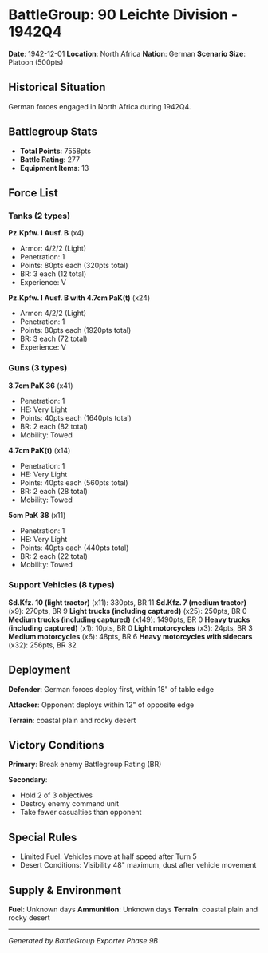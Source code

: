 # BattleGroup: 90 Leichte Division - 1942Q4

**Date**: 1942-12-01
**Location**: North Africa
**Nation**: German
**Scenario Size**: Platoon (500pts)

## Historical Situation

German forces engaged in North Africa during 1942Q4.

## Battlegroup Stats

- **Total Points**: 7558pts
- **Battle Rating**: 277
- **Equipment Items**: 13

## Force List

### Tanks (2 types)

**Pz.Kpfw. I Ausf. B** (x4)
- Armor: 4/2/2 (Light)
- Penetration: 1
- Points: 80pts each (320pts total)
- BR: 3 each (12 total)
- Experience: V

**Pz.Kpfw. I Ausf. B with 4.7cm PaK(t)** (x24)
- Armor: 4/2/2 (Light)
- Penetration: 1
- Points: 80pts each (1920pts total)
- BR: 3 each (72 total)
- Experience: V

### Guns (3 types)

**3.7cm PaK 36** (x41)
- Penetration: 1
- HE: Very Light
- Points: 40pts each (1640pts total)
- BR: 2 each (82 total)
- Mobility: Towed

**4.7cm PaK(t)** (x14)
- Penetration: 1
- HE: Very Light
- Points: 40pts each (560pts total)
- BR: 2 each (28 total)
- Mobility: Towed

**5cm PaK 38** (x11)
- Penetration: 1
- HE: Very Light
- Points: 40pts each (440pts total)
- BR: 2 each (22 total)
- Mobility: Towed

### Support Vehicles (8 types)

**Sd.Kfz. 10 (light tractor)** (x11): 330pts, BR 11
**Sd.Kfz. 7 (medium tractor)** (x9): 270pts, BR 9
**Light trucks (including captured)** (x25): 250pts, BR 0
**Medium trucks (including captured)** (x149): 1490pts, BR 0
**Heavy trucks (including captured)** (x1): 10pts, BR 0
**Light motorcycles** (x3): 24pts, BR 3
**Medium motorcycles** (x6): 48pts, BR 6
**Heavy motorcycles with sidecars** (x32): 256pts, BR 32

## Deployment

**Defender**: German forces deploy first, within 18" of table edge

**Attacker**: Opponent deploys within 12" of opposite edge

**Terrain**: coastal plain and rocky desert

## Victory Conditions

**Primary**: Break enemy Battlegroup Rating (BR)

**Secondary**:
- Hold 2 of 3 objectives
- Destroy enemy command unit
- Take fewer casualties than opponent

## Special Rules

- Limited Fuel: Vehicles move at half speed after Turn 5
- Desert Conditions: Visibility 48" maximum, dust after vehicle movement

## Supply & Environment

**Fuel**: Unknown days
**Ammunition**: Unknown days
**Terrain**: coastal plain and rocky desert

---

*Generated by BattleGroup Exporter Phase 9B*
